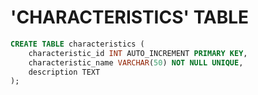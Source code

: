 # 'CHARACTERISTICS' TABLE

```sql
CREATE TABLE characteristics (
    characteristic_id INT AUTO_INCREMENT PRIMARY KEY,
    characteristic_name VARCHAR(50) NOT NULL UNIQUE,
    description TEXT
);
```
